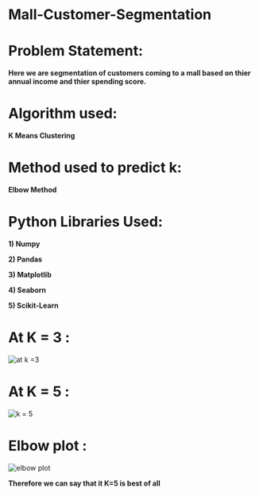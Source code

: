 # Mall-Customer-Segmentation

# Problem Statement:

  **Here we are segmentation of customers coming to a mall based on thier annual income and thier spending score.**
  
# Algorithm used:

  **K Means Clustering**
  
# Method used to predict k:

  **Elbow Method**

# Python Libraries Used:

  **1) Numpy**
  
  **2) Pandas**
  
  **3) Matplotlib**
  
  **4) Seaborn**
  
  **5) Scikit-Learn**
  
# At K = 3 :
  ![at k =3](https://user-images.githubusercontent.com/83270390/136739339-0f819ab9-eb6e-4c11-9174-0b964be1fc38.png)
# At K = 5 :
  ![k = 5](https://user-images.githubusercontent.com/83270390/136739387-05092553-a160-411c-80e6-bd7e967b46de.png)
  
# Elbow plot :
  ![elbow plot](https://user-images.githubusercontent.com/83270390/136739623-0f6dc830-c87b-4a97-be14-2871e922d529.png)
  

**Therefore we can say that it K=5 is best of all**
